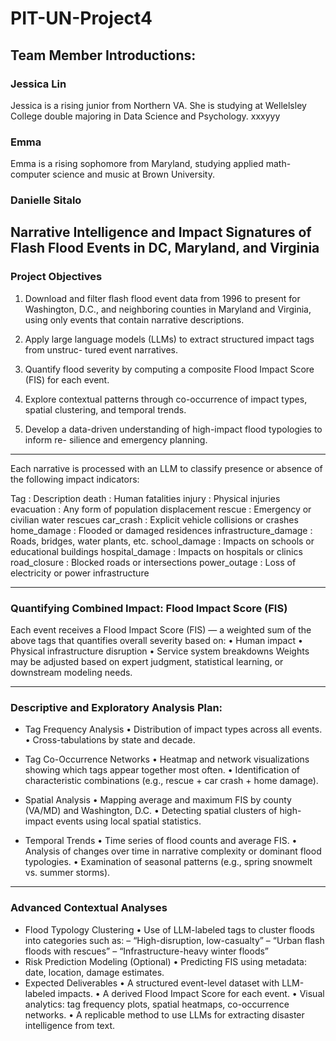 # PIT-UN-Project4

## Team Member Introductions: 
### Jessica Lin
Jessica is a rising junior from Northern VA. She is studying at Wellelsley College double majoring in Data Science and Psychology. xxxyyy

### Emma 
Emma is a rising sophomore from Maryland, studying applied math-computer science and music at Brown University.
### Danielle Sitalo

## Narrative Intelligence and Impact Signatures of Flash Flood Events in DC, Maryland, and Virginia

### Project Objectives
1. Download and filter flash flood event data from 1996 to present for Washington, D.C.,
and neighboring counties in Maryland and Virginia, using only events that contain
narrative descriptions.

2. Apply large language models (LLMs) to extract structured impact tags from unstruc-
tured event narratives.

3. Quantify flood severity by computing a composite Flood Impact Score (FIS) for
each event.
4. Explore contextual patterns through co-occurrence of impact types, spatial clustering,
and temporal trends.

5. Develop a data-driven understanding of high-impact flood typologies to inform re-
silience and emergency planning.

--------------------------------------------------------------------------------------------
Each narrative is processed with an LLM to classify presence or absence of the following
impact indicators:

Tag : Description
death : Human fatalities
injury : Physical injuries
evacuation : Any form of population displacement
rescue : Emergency or civilian water rescues
car_crash : Explicit vehicle collisions or crashes
home_damage : Flooded or damaged residences
infrastructure_damage : Roads, bridges, water plants, etc.
school_damage : Impacts on schools or educational buildings
hospital_damage : Impacts on hospitals or clinics
road_closure : Blocked roads or intersections
power_outage : Loss of electricity or power infrastructure

--------------------------------------------------------------------------------------------

### Quantifying Combined Impact: Flood Impact Score (FIS)
Each event receives a Flood Impact Score (FIS) — a weighted sum of the above tags
that quantifies overall severity based on:
• Human impact
• Physical infrastructure disruption
• Service system breakdowns
Weights may be adjusted based on expert judgment, statistical learning, or downstream
modeling needs.

--------------------------------------------------------------------------------------------

### Descriptive and Exploratory Analysis Plan: 
- Tag Frequency Analysis
  • Distribution of impact types across all events.
  • Cross-tabulations by state and decade.

- Tag Co-Occurrence Networks
  • Heatmap and network visualizations showing which tags appear together most often.
  • Identification of characteristic combinations (e.g., rescue + car crash + home damage).
  
- Spatial Analysis
  • Mapping average and maximum FIS by county (VA/MD) and Washington, D.C.
  • Detecting spatial clusters of high-impact events using local spatial statistics.
  
- Temporal Trends
  • Time series of flood counts and average FIS.
  • Analysis of changes over time in narrative complexity or dominant flood typologies.
  • Examination of seasonal patterns (e.g., spring snowmelt vs. summer storms).

--------------------------------------------------------------------------------------------

### Advanced Contextual Analyses
- Flood Typology Clustering
  • Use of LLM-labeled tags to cluster floods into categories such as:
    – “High-disruption, low-casualty”
    – “Urban flash floods with rescues”
    – “Infrastructure-heavy winter floods”
- Risk Prediction Modeling (Optional)
  • Predicting FIS using metadata: date, location, damage estimates.
- Expected Deliverables
  • A structured event-level dataset with LLM-labeled impacts.
  • A derived Flood Impact Score for each event.
  • Visual analytics: tag frequency plots, spatial heatmaps, co-occurrence networks.
  • A replicable method to use LLMs for extracting disaster intelligence from text.

